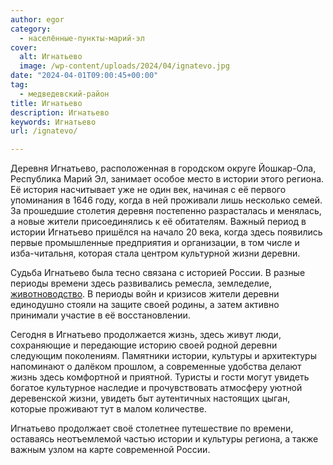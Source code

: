 ```yaml
---
author: egor
category:
  - населённые-пункты-марий-эл
cover:
  alt: Игнатьево
  image: /wp-content/uploads/2024/04/ignatevo.jpg
date: "2024-04-01T09:00:45+00:00"
tag:
  - медведевский-район
title: Игнатьево
description: Игнатьево
keywords: Игнатьево
url: /ignatevo/

---
```

Деревня Игнатьево, расположенная в городском округе Йошкар-Ола, Республика Марий Эл, занимает особое место в истории этого региона. Её история насчитывает уже не один век, начиная с её первого упоминания в 1646 году, когда в ней проживали лишь несколько семей. За прошедшие столетия деревня постепенно разрасталась и менялась, а новые жители присоединялись к её обитателям. Важный период в истории Игнатьево пришёлся на начало 20 века, когда здесь появились первые промышленные предприятия и организации, в том числе и изба-читальня, которая стала центром культурной жизни деревни.

Судьба Игнатьево была тесно связана с историей России. В разные периоды времени здесь развивались ремесла, земледелие, [животноводство](/chudo-koni/). В периоды войн и кризисов жители деревни единодушно стояли на защите своей родины, а затем активно принимали участие в её восстановлении.

Сегодня в Игнатьево продолжается жизнь, здесь живут люди, сохраняющие и передающие историю своей родной деревни следующим поколениям. Памятники истории, культуры и архитектуры напоминают о далёком прошлом, а современные удобства делают жизнь здесь комфортной и приятной. Туристы и гости могут увидеть богатое культурное наследие и прочувствовать атмосферу уютной деревенской жизни, увидеть быт аутентичных настоящих цыган, которые проживают тут в малом количестве.

Игнатьево продолжает своё столетнее путешествие по времени, оставаясь неотъемлемой частью истории и культуры региона, а также важным узлом на карте современной России.
